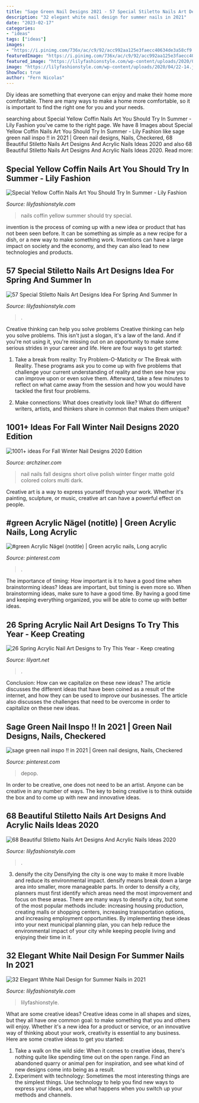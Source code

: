 ```yaml
---
title: "Sage Green Nail Designs 2021 - 57 Special Stiletto Nails Art Designs Idea For Spring And Summer In"
description: "32 elegant white nail design for summer nails in 2021"
date: "2023-02-17"
categories:
- "ideas"
tags: ["ideas"]
images:
- "https://i.pinimg.com/736x/ac/c9/92/acc992aa125e3faecc40634de3a58cf9.jpg"
featuredImage: "https://i.pinimg.com/736x/ac/c9/92/acc992aa125e3faecc40634de3a58cf9.jpg"
featured_image: "https://lilyfashionstyle.com/wp-content/uploads/2020/04/22-14.jpg"
image: "https://lilyfashionstyle.com/wp-content/uploads/2020/04/22-14.jpg"
ShowToc: true
author: "Fern Nicolas"
---
```



Diy ideas are something that everyone can enjoy and make their home more comfortable. There are many ways to make a home more comfortable, so it is important to find the right one for you and your needs.

	

		
searching about Special Yellow Coffin Nails Art You Should Try In Summer - Lily Fashion you've came to the right page. We have 8 Images about Special Yellow Coffin Nails Art You Should Try In Summer - Lily Fashion like sage green nail inspo !! in 2021 | Green nail designs, Nails, Checkered, 68 Beautiful Stiletto Nails Art Designs And Acrylic Nails Ideas 2020 and also 68 Beautiful Stiletto Nails Art Designs And Acrylic Nails Ideas 2020. Read more:
		
    
## Special Yellow Coffin Nails Art You Should Try In Summer - Lily Fashion

<img loading=lazy src="https://lilyfashionstyle.com/wp-content/uploads/2020/03/26-10.jpg" onerror="this.onerror=null;this.src='https://tse4.mm.bing.net/th?id=OIP.H_LNDqCnDef5YvVqniZuiwHaKu&amp;pid=15.1';" alt="Special Yellow Coffin Nails Art You Should Try In Summer - Lily Fashion">

_Source: lilyfashionstyle.com_

>nails coffin yellow summer should try special. 

	

invention is the process of coming up with a new idea or product that has not been seen before. It can be something as simple as a new recipe for a dish, or a new way to make something work. Inventions can have a large impact on society and the economy, and they can also lead to new technologies and products.

    
## 57 Special Stiletto Nails Art Designs Idea For Spring And Summer In

<img loading=lazy src="https://lilyfashionstyle.com/wp-content/uploads/2020/04/22-14.jpg" onerror="this.onerror=null;this.src='https://tse4.mm.bing.net/th?id=OIP.CuKltN4Y7j7HPoa9rgdg9wHaKh&amp;pid=15.1';" alt="57 Special Stiletto Nails Art Designs Idea For Spring And Summer In">

_Source: lilyfashionstyle.com_

>. 

	

Creative thinking can help you solve problems
Creative thinking can help you solve problems. This isn't just a slogan, it's a law of the land. And if you're not using it, you're missing out on an opportunity to make some serious strides in your career and life. Here are four ways to get started: 
1. Take a break from reality: Try Problem-O-Maticity or The Break with Reality. These programs ask you to come up with five problems that challenge your current understanding of reality and then see how you can improve upon or even solve them. Afterward, take a few minutes to reflect on what came away from the session and how you would have tackled the first four problems. 

2. Make connections: What does creativity look like? What do different writers, artists, and thinkers share in common that makes them unique?

    
## 1001+ Ideas For Fall Winter Nail Designs 2020 Edition

<img loading=lazy src="https://archziner.com/wp-content/uploads/2020/08/olive-green-matte-nail-polish-gold-decorations-on-each-finger-multi-colored-nails-short-almond-nails.jpg" onerror="this.onerror=null;this.src='https://tse2.mm.bing.net/th?id=OIP.nL25wKmbWelYPgaUbvypfgHaMf&amp;pid=15.1';" alt="1001+ ideas For Fall Winter Nail Designs 2020 Edition">

_Source: archziner.com_

>nail nails fall designs short olive polish winter finger matte gold colored colors multi dark. 

	

Creative art is a way to express yourself through your work. Whether it's painting, sculpture, or music, creative art can have a powerful effect on people.

    
## #green Acrylic Nägel (notitle) | Green Acrylic Nails, Long Acrylic

<img loading=lazy src="https://i.pinimg.com/736x/c8/47/15/c84715267ae425d5478aef48fba6e3b9.jpg" onerror="this.onerror=null;this.src='https://tse2.mm.bing.net/th?id=OIP.BPk9UNiatHGVeT0R_NWfUAHaNK&amp;pid=15.1';" alt="#green Acrylic Nägel (notitle) | Green acrylic nails, Long acrylic">

_Source: pinterest.com_

>. 

	

The importance of timing: How important is it to have a good time when brainstorming ideas?
Ideas are important, but timing is even more so. When brainstorming ideas, make sure to have a good time. By having a good time and keeping everything organized, you will be able to come up with better ideas.

    
## 26 Spring Acrylic Nail Art Designs To Try This Year - Keep Creating

<img loading=lazy src="https://lilyart.net/wp-content/uploads/2021/03/23-1.jpg" onerror="this.onerror=null;this.src='https://tse4.mm.bing.net/th?id=OIP.usWGxuqeqy4iSGfhG1kiPQHaJe&amp;pid=15.1';" alt="26 Spring Acrylic Nail Art Designs to Try This Year - Keep creating">

_Source: lilyart.net_

>. 

	

Conclusion: How can we capitalize on these new ideas?
The article discusses the different ideas that have been coined as a result of the internet, and how they can be used to improve our businesses. The article also discusses the challenges that need to be overcome in order to capitalize on these new ideas.

    
## Sage Green Nail Inspo !! In 2021 | Green Nail Designs, Nails, Checkered

<img loading=lazy src="https://i.pinimg.com/736x/ac/c9/92/acc992aa125e3faecc40634de3a58cf9.jpg" onerror="this.onerror=null;this.src='https://tse1.mm.bing.net/th?id=OIP.PlIvhN8JmwhzN_zrOT-Q5gHaHa&amp;pid=15.1';" alt="sage green nail inspo !! in 2021 | Green nail designs, Nails, Checkered">

_Source: pinterest.com_

>depop. 

	

In order to be creative, one does not need to be an artist. Anyone can be creative in any number of ways. The key to being creative is to think outside the box and to come up with new and innovative ideas.

    
## 68 Beautiful Stiletto Nails Art Designs And Acrylic Nails Ideas 2020

<img loading=lazy src="https://lilyfashionstyle.com/wp-content/uploads/2020/04/14-12.jpg" onerror="this.onerror=null;this.src='https://tse2.mm.bing.net/th?id=OIP.FpZfkNGoXQzcICwzTQeqWwHaKF&amp;pid=15.1';" alt="68 Beautiful Stiletto Nails Art Designs And Acrylic Nails Ideas 2020">

_Source: lilyfashionstyle.com_

>. 

	

3) densify the city
Densifying the city is one way to make it more livable and reduce its environmental impact. densify means break down a large area into smaller, more manageable parts. In order to densify a city, planners must first identify which areas need the most improvement and focus on these areas. There are many ways to densify a city, but some of the most popular methods include: increasing housing production, creating malls or shopping centers, increasing transportation options, and increasing employment opportunities. By implementing these ideas into your next municipal planning plan, you can help reduce the environmental impact of your city while keeping people living and enjoying their time in it.

    
## 32 Elegant White Nail Design For Summer Nails In 2021

<img loading=lazy src="https://lilyfashionstyle.com/wp-content/uploads/2021/05/20-769x1154.jpg" onerror="this.onerror=null;this.src='https://tse4.mm.bing.net/th?id=OIP._3xj7wqWaHhG1VgWjpJ6OQHaLH&amp;pid=15.1';" alt="32 Elegant White Nail Design for Summer Nails in 2021">

_Source: lilyfashionstyle.com_

>lilyfashionstyle. 

	

What are some creative ideas?
Creative ideas come in all shapes and sizes, but they all have one common goal: to make something that you and others will enjoy. Whether it's a new idea for a product or service, or an innovative way of thinking about your work, creativity is essential to any business. Here are some creative ideas to get you started: 
1. Take a walk on the wild side: When it comes to creative ideas, there's nothing quite like spending time out on the open range. Find an abandoned quarry or animal pen for inspiration, and see what kind of new designs come into being as a result. 
2. Experiment with technology: Sometimes the most interesting things are the simplest things. Use technology to help you find new ways to express your ideas, and see what happens when you switch up your methods and channels. 

